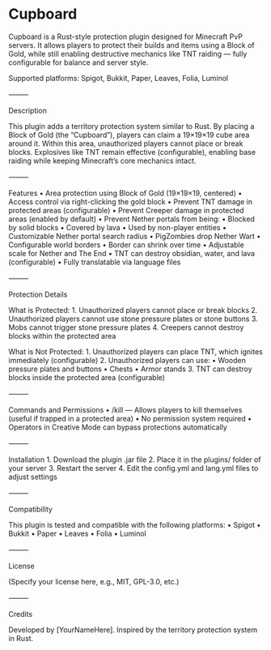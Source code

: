 # Cupboard

Cupboard is a Rust-style protection plugin designed for Minecraft PvP servers. It allows players to protect their builds and items using a Block of Gold, while still enabling destructive mechanics like TNT raiding — fully configurable for balance and server style.

Supported platforms: Spigot, Bukkit, Paper, Leaves, Folia, Luminol

⸻

Description

This plugin adds a territory protection system similar to Rust. By placing a Block of Gold (the “Cupboard”), players can claim a 19×19×19 cube area around it. Within this area, unauthorized players cannot place or break blocks. Explosives like TNT remain effective (configurable), enabling base raiding while keeping Minecraft’s core mechanics intact.

⸻

Features
	•	Area protection using Block of Gold (19×19×19, centered)
	•	Access control via right-clicking the gold block
	•	Prevent TNT damage in protected areas (configurable)
	•	Prevent Creeper damage in protected areas (enabled by default)
	•	Prevent Nether portals from being:
	•	Blocked by solid blocks
	•	Covered by lava
	•	Used by non-player entities
	•	Customizable Nether portal search radius
	•	PigZombies drop Nether Wart
	•	Configurable world borders
	•	Border can shrink over time
	•	Adjustable scale for Nether and The End
	•	TNT can destroy obsidian, water, and lava (configurable)
	•	Fully translatable via language files

⸻

Protection Details

What is Protected:
	1.	Unauthorized players cannot place or break blocks
	2.	Unauthorized players cannot use stone pressure plates or stone buttons
	3.	Mobs cannot trigger stone pressure plates
	4.	Creepers cannot destroy blocks within the protected area

What is Not Protected:
	1.	Unauthorized players can place TNT, which ignites immediately (configurable)
	2.	Unauthorized players can use:
	•	Wooden pressure plates and buttons
	•	Chests
	•	Armor stands
	3.	TNT can destroy blocks inside the protected area (configurable)

⸻

Commands and Permissions
	•	/kill — Allows players to kill themselves (useful if trapped in a protected area)
	•	No permission system required
	•	Operators in Creative Mode can bypass protections automatically

⸻

Installation
	1.	Download the plugin .jar file
	2.	Place it in the plugins/ folder of your server
	3.	Restart the server
	4.	Edit the config.yml and lang.yml files to adjust settings

⸻

Compatibility

This plugin is tested and compatible with the following platforms:
	•	Spigot
	•	Bukkit
	•	Paper
	•	Leaves
	•	Folia
	•	Luminol

⸻

License

(Specify your license here, e.g., MIT, GPL-3.0, etc.)

⸻

Credits

Developed by [YourNameHere].
Inspired by the territory protection system in Rust.
